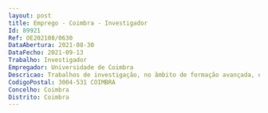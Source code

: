 ```yaml
--- 
layout: post
title: Emprego - Coimbra - Investigador
Id: 89921
Ref: OE202108/0630
DataAbertura: 2021-08-30
DataFecho: 2021-09-13
Trabalho: Investigador
Empregador: Universidade de Coimbra
Descricao: Trabalhos de investigação, no âmbito de formação avançada, execução e apoio a atividades científicas associadas a projetos de investigação, podendo incluir atividades tais como i) Caracterização mecânica e metalúrgica de materiais metálicos e compósitos ii) Modelação e simulação numérica de problemas térmicos e mecânicos acoplados em grandes deformações iii) Modelação numérica de problemas de estabilidade de placas iv) Aquisição de dados por Correlação Digital de Imagem v) Preparação e submissão de projetos de investigação a entidades financiadoras nacionais e internacionais
CodigoPostal: 3004-531 COIMBRA
Concelho: Coimbra
Distrito: Coimbra
--- 
```

